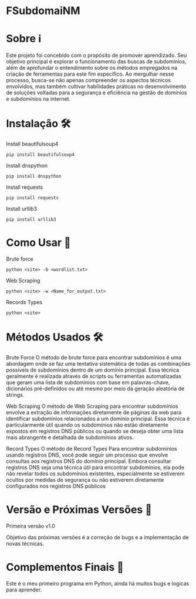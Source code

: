 # FSubdomaiNM

# Sobre ℹ️
Este projeto foi concebido com o propósito de promover aprendizado. Seu objetivo principal é explorar o funcionamento das buscas de subdomínios, além de aprofundar o entendimento sobre os métodos empregados na criação de ferramentas para este fim específico. Ao mergulhar nesse processo, busca-se não apenas compreender os aspectos técnicos envolvidos, mas também cultivar habilidades práticas no desenvolvimento de soluções voltadas para a segurança e eficiência na gestão de domínios e subdomínios na internet.

# Instalação 🛠️

Install beautifulsoup4

`pip install beautifulsoup4`

Install dnspython

`pip install dnspython`

Install requests

`pip install requests`

Install urllib3

`pip install urllib3`


# Como Usar 🚀

Brute force

`python <site> -b <wordlist.txt>`

Web Scraping

`python <site> -w <Name_for_output.txt>`

Records Types

`python <site>`

# Métodos Usados 🛠️
Brute Force
O método de brute force para encontrar subdomínios é uma abordagem onde se faz uma tentativa sistemática de todas as combinações possíveis de subdomínios dentro de um domínio principal. Essa técnica geralmente é realizada através de scripts ou ferramentas automatizadas que geram uma lista de subdomínios com base em palavras-chave, dicionários pré-definidos ou até mesmo por meio da geração aleatória de strings.

Web Scraping
O método de Web Scraping para encontrar subdomínios envolve a extração de informações diretamente de páginas da web para identificar subdomínios relacionados a um domínio principal. Essa técnica é particularmente útil quando os subdomínios não estão diretamente expostos em registros DNS públicos ou quando se deseja obter uma lista mais abrangente e detalhada de subdomínios ativos.

Record Types
O método de Record Types Para encontrar subdomínios usando registros DNS, você pode seguir um processo que envolve consultas aos registros DNS do domínio principal. Embora consultar registros DNS seja uma técnica útil para encontrar subdomínios, ela pode não revelar todos os subdomínios existentes, especialmente se estiverem ocultos por medidas de segurança ou não estiverem diretamente configurados nos registros DNS públicos 

# Versão e Próximas Versões 🔄

Primeira versão v1.0

Objetivo das próximas versões é a correção de bugs e a implementação de novas técnicas.

# Complementos Finais 🎉

Este é o meu primeiro programa em Python, ainda há muitos bugs e logicas para aprender.
